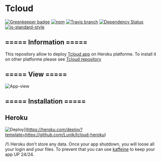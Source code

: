# Tcloud

[![Greenkeeper badge](https://badges.greenkeeper.io/Lunik/tcloud.svg)](https://greenkeeper.io/)
[![npm](https://img.shields.io/npm/v/tcloud.svg)](https://www.npmjs.com/package/tcloud)
[![Travis branch](https://img.shields.io/travis/Lunik/tcloud/master.svg)](https://travis-ci.org/Lunik/tcloud)
[![Dependency Status](https://gemnasium.com/badges/github.com/Lunik/tcloud.svg)](https://gemnasium.com/github.com/Lunik/tcloud)
[![js-standard-style](https://img.shields.io/badge/code%20style-standard-brightgreen.svg)](http://standardjs.com/)

## ===== Information =====
This repository allow to deploy [Tcloud app](https://github.com/Lunik/tcloud) on Heroku platforme. To install it on other platforme please see [Tcloud repository](https://github.com/Lunik/tcloud)

## ===== View =====

![App-view](https://i.imgur.com/BsmiKID.png)

## ===== Installation =====

## Heroku

![Deploy](https://www.herokucdn.com/deploy/button.svg)](https://heroku.com/deploy?template=https://github.com/Lunik/tcloud-heroku)

/!\ Heroku don't store any data. Once your app shutdown, you will loose all your login and your files.
To prevent that you can use [kaffeine](http://kaffeine.herokuapp.com/) to keep your app UP 24/24.